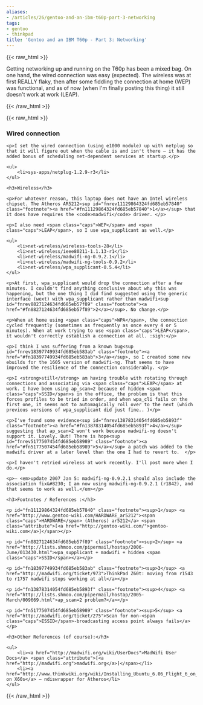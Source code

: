 ```yaml
---
aliases:
- /articles/26/gentoo-and-an-ibm-t60p-part-3-networking
tags:
- gentoo
- thinkpad
title: 'Gentoo and an IBM T60p - Part 3: Networking'
---
```

{{< raw_html >}}
	<p>Getting networking up and running on the T60p has been a mixed bag. On one hand, the wired connection was easy (expected). The wireless was at first <span class="caps">REALLY</span> flaky, then after some fiddling the connection at home (<span class="caps">WEP</span>) was functional, and as of now (when I'm finally posting this thing) it still doesn't work at work (<span class="caps">LEAP</span>). </p>
{{< /raw_html >}}
<!--more-->
{{< raw_html >}}
	<h3>Wired connection</h3>

	<p>I set the wired connection (using e1000 module) up with netplug so that it will figure out when the cable is and isn't there – it has the added bonus of scheduling net-dependent services at startup.</p>

	<ul>
		<li>sys-apps/netplug-1.2.9-r3</li>
	</ul>

	<h3>Wireless</h3>

	<p>For whatever reason, this laptop does not have an Intel wireless chipset. The Atheros AR5212<sup id="fnrev11129864324fd685eb57840" class="footnote"><a href="#fn11129864324fd685eb57840">1</a></sup> that it does have requires the <code>madwifi</code> driver. </p>

	<p>I also need <span class="caps">WEP</span> and <span class="caps">LEAP</span>, so I use wpa_supplicant as well.</p>

	<ul>
		<li>net-wireless/wireless-tools-28</li>
		<li>net-wireless/ieee80211-1.1.13-r1</li>
		<li>net-wireless/madwifi-ng-0.9.2.1</li>
		<li>net-wireless/madwifi-ng-tools-0.9.2</li>
		<li>net-wireless/wpa_supplicant-0.5.4</li>
	</ul>

	<p>At first, wpa_supplicant would drop the connection after a few minutes. I couldn't find anything conclusive about why this was happening, but the one thing I did find suggested using the generic interface (wext) with wpa_supplicant rather than madwifi<sup id="fnrev8827124634fd685eb57f89" class="footnote"><a href="#fn8827124634fd685eb57f89">2</a></sup>. No change.</p>

	<p>When at home using <span class="caps">WPA</span>, the connection cycled frequently (sometimes as frequently as once every 4 or 5 minutes). When at work trying to use <span class="caps">LEAP</span>, it wouldn't correctly establish a connection at all. :sigh:</p>

	<p>I think I was suffering from a known bug<sup id="fnrev18397749934fd685eb583ab" class="footnote"><a href="#fn18397749934fd685eb583ab">3</a></sup>, so I created some new ebuilds for the 1605 version of madwifi-ng. That seems to have improved the resilience of the connection considerably. </p>

	<p>I <strong>still</strong> am having trouble with rotating through connections and associating via <span class="caps">LEAP</span> at work. I have been using ap_scan=2 because of hidden <span class="caps">SSID</span>s in the office, the problem is that this forces profiles to be tried in order, and when wpa_cli fails on the first one, it seems not to automagically roll over to the next (which previous versions of wpa_supplicant did just fine.. )</p>

	<p>I've found some evidence<sup id="fnrev13878314054fd685eb5893f" class="footnote"><a href="#fn13878314054fd685eb5893f">4</a></sup> suggesting that ap_scan=2 won't work because madwifi-ng doesn't support it. Lovely. But! There is hope<sup id="fnrev5177507454fd685eb58989" class="footnote"><a href="#fn5177507454fd685eb58989">5</a></sup> a patch was added to the madwifi driver at a later level than the one I had to revert to.  </p>

	<p>I haven't retried wireless at work recently. I'll post more when I do.</p>

	<p>— <em>update 2007 Jan 5: madwifi-ng-0.9.2.1 should also include the association fix&#8230; I am now using madwifi-ng-0.9.2.1 (r1842), and that seems to work as well.</em></p>

	<h3>Footnotes / References :</h3>

	<p id="fn11129864324fd685eb57840" class="footnote"><sup>1</sup> <a href="http://www.gentoo-wiki.com/HARDWARE_ar5212"><span class="caps">HARDWARE</span> (Atheros) ar5212</a> <span class="attribute">[<a href="http://gentoo-wiki.com/">gentoo-wiki.com</a>]</span></p>

	<p id="fn8827124634fd685eb57f89" class="footnote"><sup>2</sup> <a href="http://lists.shmoo.com/pipermail/hostap/2006-June/013430.html">wpa_supplicant + madwifi + hidden <span class="caps">SSID</span></a></p>

	<p id="fn18397749934fd685eb583ab" class="footnote"><sup>3</sup> <a href="http://madwifi.org/ticket/973">ThinkPad Z60t: moving from r1543 to r1757 madwifi stops working at all</a></p>

	<p id="fn13878314054fd685eb5893f" class="footnote"><sup>4</sup> <a href="http://lists.shmoo.com/pipermail/hostap/2005-March/009669.html">ap_scan=2 problem?</a></p>

	<p id="fn5177507454fd685eb58989" class="footnote"><sup>5</sup> <a href="http://madwifi.org/ticket/275">Scan for non-<span class="caps">ESSID</span>-broadcasting access point always fails</a></p>

	<h3>Other References (of course):</h3>

	<ul>
		<li><a href="http://madwifi.org/wiki/UserDocs">MadWifi User Docs</a> <span class="attribute">[<a href="http://madwifi.org">madwifi.org</a>]</span></li>
		<li><a href="http://www.thinkwiki.org/wiki/Installing_Ubuntu_6.06_Flight_6_on_a_ThinkPad_X60s">Ubunto on X60s</a> — ndiswrapper for Atheros</li>
	</ul>
{{< /raw_html >}}
